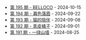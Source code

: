 * [第 195 期 - BELLOCO](https://weekly.tw93.fun/posts/195-BELLOCO) - 2024-10-15
* [第 194 期 - 暮色落霞](https://weekly.tw93.fun/posts/194-暮色落霞) - 2024-09-22
* [第 193 期 - 猫的陪伴](https://weekly.tw93.fun/posts/193-猫的陪伴) - 2024-09-08
* [第 192 期 - 青皮橘子](https://weekly.tw93.fun/posts/192-青皮橘子) - 2024-09-01
* [第 191 期 - 一绿山墙](https://weekly.tw93.fun/posts/191-一绿山墙) - 2024-08-25
